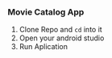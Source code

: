 ### Movie Catalog App

1. Clone Repo and `cd` into it
2. Open your android studio
3. Run Aplication
